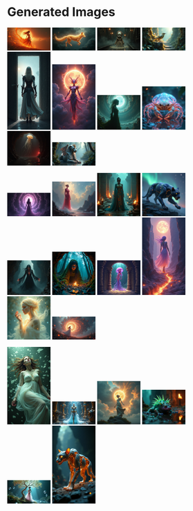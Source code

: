 # Generated Images



<img src="2025_08_01_01.png" width="100"/> <img src="2025_08_01_02.png" width="100"/> <img src="2025_08_01_03.png" width="100"/> <img src="2025_08_01_04.png" width="100"/> <img src="2025_08_01_05.png" width="100"/> <img src="2025_08_01_06.png" width="100"/> <img src="2025_08_01_07.png" width="100"/> <img src="2025_08_01_08.png" width="100"/> <img src="2025_08_01_09.png" width="100"/> <img src="2025_08_01_10.png" width="100"/>

<img src="2025_08_01_11.png" width="100"/> <img src="2025_08_01_12.png" width="100"/> <img src="2025_08_01_13.png" width="100"/> <img src="2025_08_01_14.png" width="100"/> <img src="2025_08_01_15.png" width="100"/> <img src="2025_08_01_16.png" width="100"/> <img src="2025_08_01_17.png" width="100"/> <img src="2025_08_01_18.png" width="100"/> <img src="2025_08_01_19.png" width="100"/> <img src="2025_08_01_20.png" width="100"/>

<img src="2025_08_01_21.png" width="100"/> <img src="2025_08_01_22.png" width="100"/> <img src="2025_08_01_23.png" width="100"/> <img src="2025_08_01_24.png" width="100"/> <img src="2025_08_01_25.png" width="100"/> <img src="2025_08_01_26.png" width="100"/>